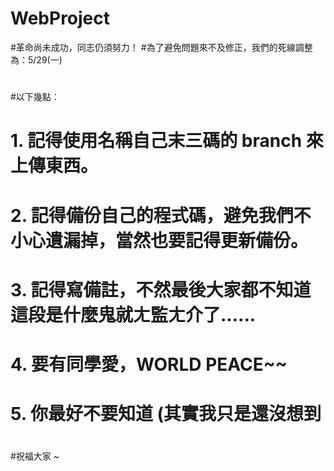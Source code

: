 # WebProject

#革命尚未成功，同志仍須努力！
#為了避免問題來不及修正，我們的死線調整為：5/29(一)
#
#以下幾點：
# 1. 記得使用名稱自己末三碼的 branch 來上傳東西。
# 2. 記得備份自己的程式碼，避免我們不小心遺漏掉，當然也要記得更新備份。
# 3. 記得寫備註，不然最後大家都不知道這段是什麼鬼就ㄤ監ㄤ介了......
# 4. 要有同學愛，WORLD PEACE~~
# 5. 你最好不要知道 (其實我只是還沒想到
#
#祝福大家 ~ 
